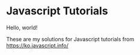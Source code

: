 # Javascript Tutorials

Hello, world!

These are my solutions for Javascript tutorials from https://ko.javascript.info/

